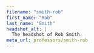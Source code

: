 ```yaml
---
filename: "smith-rob"
first_name: "Rob"
last_name: "Smith"
headshot_alt: |
  The headshot of Rob Smith.
meta_url: professors/smith-rob
---
```

